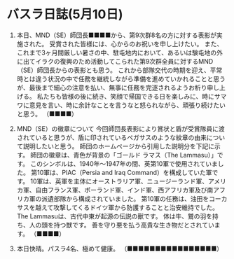 # バスラ日誌(5月10日)

1. 本日、MND（SE）師団長■■■■から、第9次群8名の方に対する表影が実施された。
   受賞された皆様には、心からのお祝いを申し上けたい。
   また、これまで3ヶ月間厳しい暑さの中、駐屯地内において、あるいは験屯地の外に出てイラクの復興のため活動してこられた第9次群全員に対するMND（SE）師団長からの表影とも思う。
   これから部隊交代の時期を迎え、平常時とは違う状況の中で任務を継統しながら準備を進めていかれることと思うが、最後まで細心の注意を払い、無事に任務を完逐されるようお析り申し上げる。
   私たちも皆様の後に続き、笑顔で帰国できる日を楽しみに、時にサマワに意見を言い、時に余計なことを言うなと怒られながら、頑張り続けたいと思う。
   （■■■■）

2. MND（SE）の徽章について
   今回師団長表影により賞状と盾が受賞隊員に渡されていると思うが、盾に印されているペガサスのような紋章の由来について説明したいと思う。
   師団のホームページから引用した説明分を下記に示す。
   師団の徽章は、青色が背景の「ゴールド ラマス（The Lammasu）」です。
   このシンボルは、1940年〜1947年の間、英第10軍で使用されていました。
   第10軍は、PIAC（Persia and Iraq Command）を構成していた軍です。
   10軍は、英軍を主体にオーストラリア軍、ニュージーランド軍、アメリカ軍、自由フランス軍、ポーランド軍、インド軍、西アフリカ軍及び南アフリカ軍の派遺部隊から構成されていました。
   第10軍の任務は、油田をコーカサスを越えて攻撃してくるドイツ軍から防護することと治安維持でした。
   The Lammasuは、古代中東が起源の伝説の獸です。
   体は牛、鷲の羽を持ち、人の頭を持つ獣です。
   善を守り悪を払う高貴な生き物だとされています。
   （■■■■）

3. 本日快晴。パスラ4名、極めて健康。
   （■■■■■■■■■■■■■■■■）
